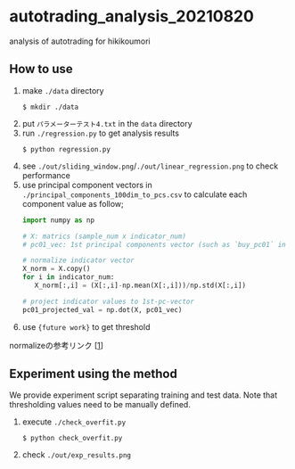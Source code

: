 # autotrading_analysis_20210820

analysis of autotrading for hikikoumori

## How to use

1. make `./data` directory
   ```
   $ mkdir ./data
   ```
2. put `パラメーターテスト4.txt` in the `data` directory
3. run `./regression.py` to get analysis results
   ```
   $ python regression.py
   ```
4. see `./out/sliding_window.png`/`./out/linear_regression.png` to check performance
5. use principal component vectors in `./principal_components_100dim_to_pcs.csv` to calculate each component value as follow;
   ```py
   import numpy as np

   # X: matrics (sample_num x indicator_num)
   # pc01_vec: 1st principal components vector (such as `buy_pc01` in the csv file)

   # normalize indicator vector
   X_norm = X.copy()
   for i in indicator_num:
      X_norm[:,i] = (X[:,i]-np.mean(X[:,i]))/np.std(X[:,i])

   # project indicator values to 1st-pc-vector
   pc01_projected_val = np.dot(X, pc01_vec)
   ```
6. use `{future work}` to get threshold



normalizeの参考リンク [[1]]

## Experiment using the method
We provide experiment script separating training and test data. Note that thresholding values need to be manually defined.

1. execute `./check_overfit.py`
   ```
   $ python check_overfit.py
   ```
2. check `./out/exp_results.png`

[1]: https://qiita.com/maskot1977/items/082557fcda78c4cdb41f#%E8%A1%8C%E5%88%97%E3%81%AE%E6%A8%99%E6%BA%96%E5%8C%96